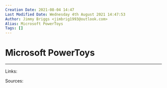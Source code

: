 ```yaml
---
Creation Date: 2021-08-04 14:47
Last Modified Date: Wednesday 4th August 2021 14:47:53
Author: Jimmy Briggs <jimbrig1993@outlook.com>
Alias: Microsoft PowerToys
Tags: []
---
```


# Microsoft PowerToys

***

Links: 

Sources:

